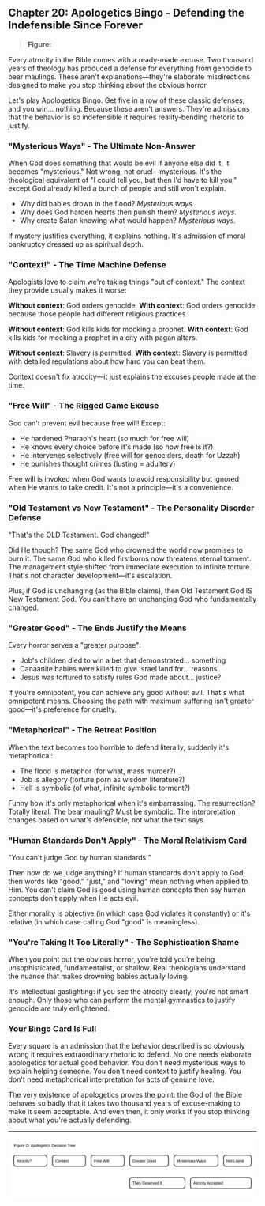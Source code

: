 ## Chapter 20: Apologetics Bingo - Defending the Indefensible Since Forever

> **Figure:**



Every atrocity in the Bible comes with a ready-made excuse. Two thousand years of theology has produced a defense for everything from genocide to bear maulings. These aren't explanations—they're elaborate misdirections designed to make you stop thinking about the obvious horror.

Let's play Apologetics Bingo. Get five in a row of these classic defenses, and you win... nothing. Because these aren't answers. They're admissions that the behavior is so indefensible it requires reality-bending rhetoric to justify.

### "Mysterious Ways" - The Ultimate Non-Answer

When God does something that would be evil if anyone else did it, it becomes "mysterious." Not wrong, not cruel—mysterious. It's the theological equivalent of "I could tell you, but then I'd have to kill you," except God already killed a bunch of people and still won't explain.

- Why did babies drown in the flood? *Mysterious ways.*
- Why does God harden hearts then punish them? *Mysterious ways.*
- Why create Satan knowing what would happen? *Mysterious ways.*

If mystery justifies everything, it explains nothing. It's admission of moral bankruptcy dressed up as spiritual depth.

### "Context!" - The Time Machine Defense

Apologists love to claim we're taking things "out of context." The context they provide usually makes it worse:

**Without context**: God orders genocide.
**With context**: God orders genocide because those people had different religious practices.

**Without context**: God kills kids for mocking a prophet.
**With context**: God kills kids for mocking a prophet in a city with pagan altars.

**Without context**: Slavery is permitted.
**With context**: Slavery is permitted with detailed regulations about how hard you can beat them.

Context doesn't fix atrocity—it just explains the excuses people made at the time.

### "Free Will" - The Rigged Game Excuse

God can't prevent evil because free will! Except:

- He hardened Pharaoh's heart (so much for free will)
- He knows every choice before it's made (so how free is it?)
- He intervenes selectively (free will for genociders, death for Uzzah)
- He punishes thought crimes (lusting = adultery)

Free will is invoked when God wants to avoid responsibility but ignored when He wants to take credit. It's not a principle—it's a convenience.

### "Old Testament vs New Testament" - The Personality Disorder Defense

"That's the OLD Testament. God changed!"

Did He though? The same God who drowned the world now promises to burn it. The same God who killed firstborns now threatens eternal torment. The management style shifted from immediate execution to infinite torture. That's not character development—it's escalation.

Plus, if God is unchanging (as the Bible claims), then Old Testament God IS New Testament God. You can't have an unchanging God who fundamentally changed.

### "Greater Good" - The Ends Justify the Means

Every horror serves a "greater purpose":

- Job's children died to win a bet that demonstrated... something
- Canaanite babies were killed to give Israel land for... reasons
- Jesus was tortured to satisfy rules God made about... justice?

If you're omnipotent, you can achieve any good without evil. That's what omnipotent means. Choosing the path with maximum suffering isn't greater good—it's preference for cruelty.

### "Metaphorical" - The Retreat Position

When the text becomes too horrible to defend literally, suddenly it's metaphorical:

- The flood is metaphor (for what, mass murder?)
- Job is allegory (torture porn as wisdom literature?)
- Hell is symbolic (of what, infinite symbolic torment?)

Funny how it's only metaphorical when it's embarrassing. The resurrection? Totally literal. The bear mauling? Must be symbolic. The interpretation changes based on what's defensible, not what the text says.

### "Human Standards Don't Apply" - The Moral Relativism Card

"You can't judge God by human standards!"

Then how do we judge anything? If human standards don't apply to God, then words like "good," "just," and "loving" mean nothing when applied to Him. You can't claim God is good using human concepts then say human concepts don't apply when He acts evil.

Either morality is objective (in which case God violates it constantly) or it's relative (in which case calling God "good" is meaningless).

### "You're Taking It Too Literally" - The Sophistication Shame

When you point out the obvious horror, you're told you're being unsophisticated, fundamentalist, or shallow. Real theologians understand the nuance that makes drowning babies actually loving.

It's intellectual gaslighting: if you see the atrocity clearly, you're not smart enough. Only those who can perform the mental gymnastics to justify genocide are truly enlightened.

### Your Bingo Card Is Full

Every square is an admission that the behavior described is so obviously wrong it requires extraordinary rhetoric to defend. No one needs elaborate apologetics for actual good behavior. You don't need mysterious ways to explain helping someone. You don't need context to justify healing. You don't need metaphorical interpretation for acts of genuine love.

The very existence of apologetics proves the point: the God of the Bible behaves so badly that it takes two thousand years of excuse-making to make it seem acceptable. And even then, it only works if you stop thinking about what you're actually defending.

---

![Figure D — Apologetics Decision Tree](../../figures/figure_D_apologetics_decision_tree.svg)
